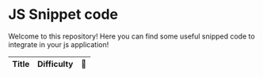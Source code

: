 # JS Snippet code
Welcome to this repository! Here you can find some useful snipped code to integrate in your js application!

| Title | Difficulty | 🔗 |
|:-----:|:----------:|:--:|
